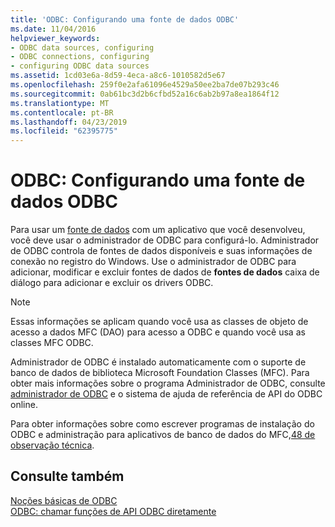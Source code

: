```yaml
---
title: 'ODBC: Configurando uma fonte de dados ODBC'
ms.date: 11/04/2016
helpviewer_keywords:
- ODBC data sources, configuring
- ODBC connections, configuring
- configuring ODBC data sources
ms.assetid: 1cd03e6a-8d59-4eca-a8c6-1010582d5e67
ms.openlocfilehash: 259f0e2afa61096e4529a50ee2ba7de07b293c46
ms.sourcegitcommit: 0ab61bc3d2b6cfbd52a16c6ab2b97a8ea1864f12
ms.translationtype: MT
ms.contentlocale: pt-BR
ms.lasthandoff: 04/23/2019
ms.locfileid: "62395775"
---
```

# <a name="odbc-configuring-an-odbc-data-source"></a>ODBC: Configurando uma fonte de dados ODBC

Para usar um [fonte de dados](../../data/odbc/data-source-odbc.md) com um aplicativo que você desenvolveu, você deve usar o administrador de ODBC para configurá-lo. Administrador de ODBC controla de fontes de dados disponíveis e suas informações de conexão no registro do Windows. Use o administrador de ODBC para adicionar, modificar e excluir fontes de dados de **fontes de dados** caixa de diálogo para adicionar e excluir os drivers ODBC.

> [!NOTE]
>  Essas informações se aplicam quando você usa as classes de objeto de acesso a dados MFC (DAO) para acesso a ODBC e quando você usa as classes MFC ODBC.

Administrador de ODBC é instalado automaticamente com o suporte de banco de dados de biblioteca Microsoft Foundation Classes (MFC). Para obter mais informações sobre o programa Administrador de ODBC, consulte [administrador de ODBC](../../data/odbc/odbc-administrator.md) e o sistema de ajuda de referência de API do ODBC online.

Para obter informações sobre como escrever programas de instalação do ODBC e administração para aplicativos de banco de dados do MFC,[48 de observação técnica](../../mfc/tn048-writing-odbc-setup-and-administration-programs.md).

## <a name="see-also"></a>Consulte também

[Noções básicas de ODBC](../../data/odbc/odbc-basics.md)<br/>
[ODBC: chamar funções de API ODBC diretamente](../../data/odbc/odbc-calling-odbc-api-functions-directly.md)